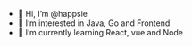 - 👋 Hi, I’m @happsie
- 👀 I’m interested in Java, Go and Frontend
- 🌱 I’m currently learning React, vue and Node
